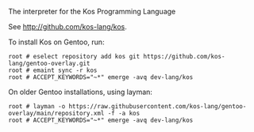 The interpreter for the Kos Programming Language

See <http://github.com/kos-lang/kos>.

To install Kos on Gentoo, run:

    root # eselect repository add kos git https://github.com/kos-lang/gentoo-overlay.git
    root # emaint sync -r kos
    root # ACCEPT_KEYWORDS="~*" emerge -avq dev-lang/kos

On older Gentoo installations, using layman:

    root # layman -o https://raw.githubusercontent.com/kos-lang/gentoo-overlay/main/repository.xml -f -a kos
    root # ACCEPT_KEYWORDS="~*" emerge -avq dev-lang/kos
